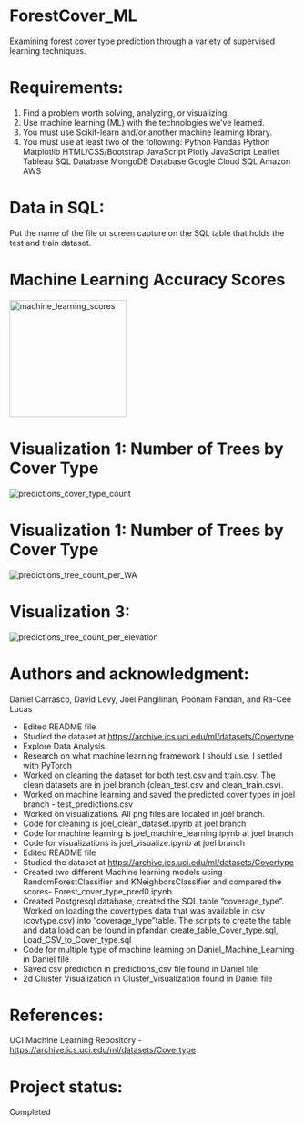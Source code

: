 # ForestCover_ML
Examining forest cover type prediction through a variety of supervised learning techniques.

# Requirements:
1. Find a problem worth solving, analyzing, or visualizing.
2. Use machine learning (ML) with the technologies we’ve learned.
3. You must use Scikit-learn and/or another machine learning library.
4. You must use at least two of the following: 
Python Pandas
Python Matplotlib
HTML/CSS/Bootstrap
JavaScript Plotly
JavaScript Leaflet
Tableau
SQL Database
MongoDB Database
Google Cloud SQL
Amazon AWS

# Data in SQL:
Put the name of the file or screen capture on the SQL table that holds the test and train dataset.
# Machine Learning Accuracy Scores

<img width="205" alt="machine_learning_scores" src="https://github.com/dmldatasci/ForestCover_ML/assets/117786548/ec0cf7da-2c2f-4783-93fe-c6df41c72704">

# Visualization 1: Number of Trees by Cover Type
![predictions_cover_type_count](https://github.com/dmldatasci/ForestCover_ML/assets/86619869/3352ccf3-9316-484f-8d83-3e662e94158f)

# Visualization 1: Number of Trees by Cover Type
![predictions_tree_count_per_WA](https://github.com/dmldatasci/ForestCover_ML/assets/86619869/6d42b0e6-cbf7-467b-982f-31b5f37f8e1b)

# Visualization 3:
![predictions_tree_count_per_elevation](https://github.com/dmldatasci/ForestCover_ML/assets/86619869/104d34ab-737f-49d0-b2b6-56f4e3337b8e)

# Authors and acknowledgment:
Daniel Carrasco, David Levy, Joel Pangilinan, Poonam Fandan, and Ra-Cee Lucas
* Edited README file
* Studied the dataset at https://archive.ics.uci.edu/ml/datasets/Covertype
* Explore Data Analysis
* Research on what machine learning framework I should use.  I settled with PyTorch
* Worked on cleaning the dataset for both test.csv and train.csv.  The clean datasets are in joel branch (clean_test.csv and clean_train.csv). 
* Worked on machine learning and saved the predicted cover types in joel branch - test_predictions.csv
* Worked on visualizations.  All png files are located in joel branch.
* Code for cleaning is joel_clean_dataset.ipynb at joel branch
* Code for machine learning is joel_machine_learning.ipynb at joel branch
* Code for visualizations is joel_visualize.ipynb at joel branch
* Edited README file
* Studied the dataset at https://archive.ics.uci.edu/ml/datasets/Covertype
* Created two different Machine learning models using RandomForestClassifier and KNeighborsClassifier and compared the scores- Forest_cover_type_pred0.ipynb
* Created Postgresql database, created the SQL table “coverage_type”. Worked on loading the  covertypes data that was available in csv (covtype.csv) into “coverage_type”table.  The scripts to create the table and data load can be found in pfandan create_table_Cover_type.sql, Load_CSV_to_Cover_type.sql
* Code for multiple type of machine learning on Daniel_Machine_Learning in Daniel file
* Saved csv prediction in predictions_csv file found in Daniel file
* 2d Cluster Visualization in Cluster_Visualization found in Daniel file

# References:
UCI Machine Learning Repository - https://archive.ics.uci.edu/ml/datasets/Covertype

# Project status:
Completed
